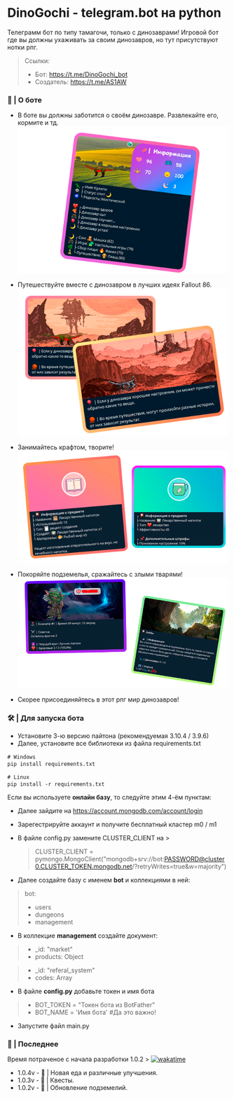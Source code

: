 # DinoGochi - telegram.bot на python
Телеграмм бот по типу тамагочи, только с динозаврами!
Игровой бот где вы должны ухаживать за своим динозавров, но тут присутствуют нотки рпг.

 > Ссылки:
 > - Бот: https://t.me/DinoGochi_bot
 > - Создатель: https://t.me/AS1AW

### 🦕 | О боте

- В боте вы должны заботится о своём динозавре. Развлекайте его, кормите и тд.
![Профиль](images/preview/profile_i.png)

- Путешествуйте вместе с динозавром в лучших идеях Fallout 86.
![Профиль](images/preview/journey_i.png)

- Занимайтесь крафтом, творите!
![Крафт](images/preview/craft_i.png)

- Покоряйте подземелья, сражайтесь с злыми тварями!
![Подземелья](images/preview/dungeons_i.png)

- Скорее присоединяйтесь в этот рпг мир динозавров!

### 🛠 | Для запуска бота
- Установите 3-ю версию пайтона (рекомендуемая 3.10.4 / 3.9.6)
- Далее, установите все библиотеки из файла requirements.txt
>
    # Windows
    pip install requirements.txt

>
    # Linux
    pip install -r requirements.txt

Если вы используете **онлайн базу**, то следуйте этим 4-ём пунктам:

- Далее зайдите на https://account.mongodb.com/account/login
- Зарегестрируйте аккаунт и получите бесплатный кластер m0 / m1
- В файле config.py замените CLUSTER_CLIENT на >

  > CLUSTER_CLIENT = pymongo.MongoClient("mongodb+srv://bot:PASSWORD@cluster0.CLUSTER_TOKEN.mongodb.net/<dbname>?retryWrites=true&w=majority")

- Далее создайте базу с именем **bot** и коллекциями в ней:

 > bot:
 > - users
 > - dungeons
 > - management

- В коллекцие **management** создайте документ:

 > - _id: "market"
 > - products: Object

 > - _id: "referal_system"
 > - codes: Array

- В файле **config.py** добавьте токен и имя бота

> - BOT_TOKEN = "Токен бота из BotFather"
> - BOT_NAME = 'Имя бота' #Да это важно!

- Запустите файл main.py

### 📜 | Последнее

Время потраченое с начала разработки 1.0.2 > <a href="https://wakatime.com/badge/github/Rimuwu/DinoGochi"><img src="https://wakatime.com/badge/github/Rimuwu/DinoGochi.svg" alt="wakatime"></a>

- 1.0.4v - 🌭 | Новая еда и различные улучшения.
- 1.0.3v - 📜 | Квесты.
- 1.0.2v - 🗻 | Обновление подземелий.
